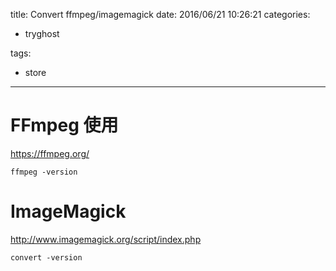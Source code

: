 title: Convert ffmpeg/imagemagick
date: 2016/06/21 10:26:21
categories:
 - tryghost

tags:
 - store 



---

# FFmpeg 使用
https://ffmpeg.org/
```language-bash
ffmpeg -version

```

# ImageMagick
http://www.imagemagick.org/script/index.php
```language-bash
convert -version

```



